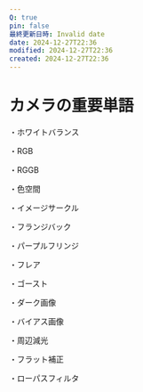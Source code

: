 ```yaml
---
Q: true
pin: false
最終更新日時: Invalid date
date: 2024-12-27T22:36
modified: 2024-12-27T22:36
created: 2024-12-27T22:36
---
```

# カメラの重要単語

・ホワイトバランス

・RGB

・RGGB

・色空間

・イメージサークル

・フランジバック

・パープルフリンジ

・フレア

・ゴースト

・ダーク画像

・バイアス画像

・周辺減光

・フラット補正

・ローパスフィルタ